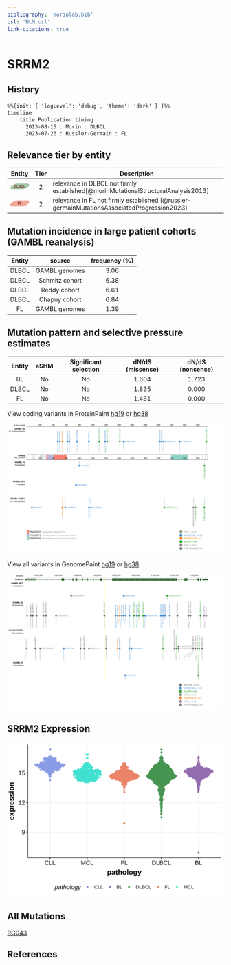 ```yaml
---
bibliography: 'morinlab.bib'
csl: 'NLM.csl'
link-citations: true
---
```

# SRRM2

## History
```mermaid
%%{init: { 'logLevel': 'debug', 'theme': 'dark' } }%%
timeline
    title Publication timing
      2013-08-15 : Morin : DLBCL
      2023-07-26 : Russler-Germain : FL
```

## Relevance tier by entity

|Entity|Tier|Description                              |
|:------:|:----:|-----------------------------------------|
|![DLBCL](images/icons/DLBCL_tier2.png) |2   |relevance in DLBCL not firmly established[@morinMutationalStructuralAnalysis2013]|
|![FL](images/icons/FL_tier2.png)    |2   |relevance in FL not firmly established   [@russler-germainMutationsAssociatedProgression2023]|

## Mutation incidence in large patient cohorts (GAMBL reanalysis)

|Entity|source        |frequency (%)|
|:------:|:--------------:|:-------------:|
|DLBCL |GAMBL genomes |3.06         |
|DLBCL |Schmitz cohort|6.38         |
|DLBCL |Reddy cohort  |6.61         |
|DLBCL |Chapuy cohort |6.84         |
|FL    |GAMBL genomes |1.39         |

## Mutation pattern and selective pressure estimates

|Entity|aSHM|Significant selection|dN/dS (missense)|dN/dS (nonsense)|
|:------:|:----:|:---------------------:|:----------------:|:----------------:|
|BL    |No  |No                   |1.604           |1.723           |
|DLBCL |No  |No                   |1.835           |0.000           |
|FL    |No  |No                   |1.461           |0.000           |



View coding variants in ProteinPaint [hg19](https://morinlab.github.io/LLMPP/GAMBL/SRRM2_protein.html)  or [hg38](https://morinlab.github.io/LLMPP/GAMBL/SRRM2_protein_hg38.html)

![](images/proteinpaint/SRRM2_NM_016333.svg)

View all variants in GenomePaint [hg19](https://morinlab.github.io/LLMPP/GAMBL/SRRM2.html)  or [hg38](https://morinlab.github.io/LLMPP/GAMBL/SRRM2_hg38.html)

![](images/proteinpaint/SRRM2.svg)

## SRRM2 Expression
![](images/gene_expression/SRRM2_by_pathology.svg)
<!-- ORIGIN: morinMutationalStructuralAnalysis2013 -->
<!-- DLBCL: morinMutationalStructuralAnalysis2013 -->
<!-- FL: russler-germainMutationsAssociatedProgression2023b -->

## All Mutations

[RG043](https://www.bcgsc.ca/downloads/morinlab/GAMBL/Morin_2013/RG043.html)

## References

